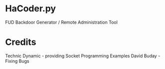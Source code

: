 # HaCoder.py
FUD Backdoor Generator / Remote Administration Tool

# Credits
Technic Dynamic - providing Socket Programming Examples
David Buday - Fixing Bugs
